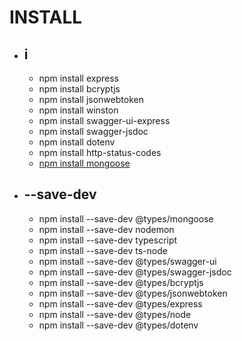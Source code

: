 # INSTALL

- ## i
    - npm install express
    - npm install bcryptjs
    - npm install jsonwebtoken
    - npm install winston 
    - npm install swagger-ui-express
    - npm install swagger-jsdoc
    - npm install dotenv
    - npm install http-status-codes
    - [npm install mongoose](https://www.npmjs.com/package/mongoose)

- ## --save-dev
    - npm install --save-dev @types/mongoose
    - npm install --save-dev nodemon
    - npm install --save-dev typescript
    - npm install --save-dev ts-node
    - npm install --save-dev @types/swagger-ui
    - npm install --save-dev @types/swagger-jsdoc
    - npm install --save-dev @types/bcryptjs
    - npm install --save-dev @types/jsonwebtoken
    - npm install --save-dev @types/express
    - npm install --save-dev @types/node
    - npm install --save-dev @types/dotenv
